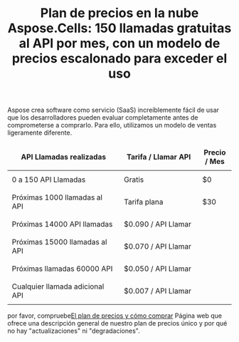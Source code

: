﻿---
title: "Plan de precios en la nube Aspose.Cells: 150 llamadas gratuitas al API por mes, con un modelo de precios escalonado para exceder el uso"
second_title: Documen
ArticleTitle: Aspose.Cells Cloud Pricing Pla
linktitle: Plan de precios
type: docs
url: /es/pricing-plan/
description: Aspose.Cells Cloud admite Excel para crear, convertir, fusionar, dividir, proteger, realizar operaciones con objetos internos, etc.
weight: 70
kwords: Excel, Office Nube, REST API, Hoja de cálculo, PDF, CSV, JSON, Markdown, Plan de precios
---
Aspose crea software como servicio (SaaS) increíblemente fácil de usar que los desarrolladores pueden evaluar completamente antes de comprometerse a comprarlo. Para ello, utilizamos un modelo de ventas ligeramente diferente.

<table style="font-size: 16px; width: 100%; border-collapse: collapse;">
    <thead>
        <tr>
            <th style="border: none;width:50%; padding: 10px;">API Llamadas realizadas</th>
            <th style="border: none;width:35%; padding: 10px;">Tarifa / Llamar API</th>
            <th style="border: none; width:29%;padding: 10px;">Precio / Mes</th>
        </tr>
    </thead>
    <tbody>
        <tr>
            <td style="border: none; padding: 10px;">0 a 150 API Llamadas</td>
            <td style="border: none; padding: 10px;">Gratis</td>
            <td style="border: none; padding: 10px;">$0</td>
        </tr>
        <tr>
            <td style="border: none; padding: 10px;">Próximas 1000 llamadas al API</td>
            <td style="border: none; padding: 10px;">Tarifa plana</td>
            <td style="border: none; padding: 10px;">$30</td>
        </tr>
        <tr>
            <td style="border: none; padding: 10px;">Próximas 14000 API llamadas</td>
            <td style="border: none; padding: 10px;">$0.090 / API Llamar</td>
            <td style="border: none; padding: 10px;"></td>
        </tr>
        <tr>
            <td style="border: none; padding: 10px;">Próximas 15000 llamadas al API</td>
            <td style="border: none; padding: 10px;">$0.070 / API Llamar</td>
            <td style="border: none; padding: 10px;"></td>
        </tr>
        <tr>
            <td style="border: none; padding: 10px;">Próximas llamadas 60000 API</td>
            <td style="border: none; padding: 10px;">$0.050 / API Llamar</td>
            <td style="border: none; padding: 10px;"></td>
        </tr>
        <tr>
            <td style="border: none; padding: 10px;">Cualquier llamada adicional API</td>
            <td style="border: none; padding: 10px;">$0.007 / API Llamar</td>
            <td style="border: none; padding: 10px;"></td>
        </tr>
    </tbody>
</table>

 por favor, compruebe[El plan de precios y cómo comprar](https://purchase.aspose.cloud/buy) Página web que ofrece una descripción general de nuestro plan de precios único y por qué no hay "actualizaciones" ni "degradaciones".
